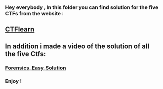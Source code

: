 
### Hey everybody , In this folder you can find solution for the five CTFs from the website : 

## [CTFlearn](https://ctflearn.com/problems)

## In addition i made a video of the solution of all the five Ctfs:

### [Forensics_Easy_Solution](https://www.youtube.com/watch?v=CwkcpJsHZfk)
 
### Enjoy !
